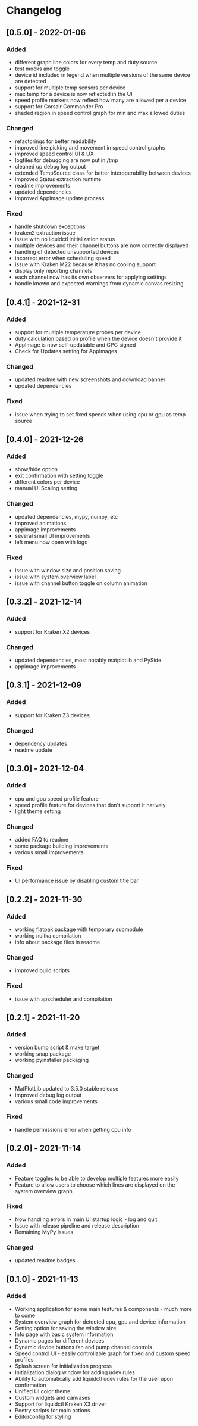 # Changelog

<!--
All notable changes to this project will be documented in this file.

The format is based on [Keep a Changelog](http://keepachangelog.com/en/1.0.0/)
and this project adheres to [Semantic Versioning](http://semver.org/spec/v2.0.0.html).
Release notes are automatically generated from this file and git tags.
-->

## [0.5.0] - 2022-01-06

### Added

- different graph line colors for every temp and duty source
- test mocks and toggle
- device id included in legend when multiple versions of the same device are detected
- support for multiple temp sensors per device
- max temp for a device is now reflected in the UI
- speed profile markers now reflect how many are allowed per a device
- support for Corsair Commander Pro
- shaded region in speed control graph for min and max allowed duties

### Changed

- refactorings for better readability
- improved line picking and movement in speed control graphs
- improved speed control UI & UX
- logfiles for debugging are now put in /tmp
- cleaned up debug log output
- extended TempSource class for better interoperability between devices
- improved Status extraction runtime
- readme improvements
- updated dependencies
- improved AppImage update process

### Fixed

- handle shutdown exceptions
- kraken2 extraction issue
- issue with no liquidctl initialization status
- multiple devices and their channel buttons are now correctly displayed
- handling of detected unsupported devices
- incorrect error when scheduling speed
- issue with Kraken M22 because it has no cooling support
- display only reporting channels
- each channel now has its own observers for applying settings
- handle known and expected warnings from dynamic canvas resizing

## [0.4.1] - 2021-12-31

### Added

- support for multiple temperature probes per device
- duty calculation based on profile when the device doesn't provide it
- AppImage is now self-updatable and GPG signed
- Check for Updates setting for AppImages

### Changed

- updated readme with new screenshots and download banner
- updated dependencies

### Fixed

- issue when trying to set fixed speeds when using cpu or gpu as temp source

## [0.4.0] - 2021-12-26

### Added

- show/hide option
- exit confirmation with setting toggle
- different colors per device
- manual UI Scaling setting

### Changed

- updated dependencies, mypy, numpy, etc
- improved animations
- appimage improvements
- several small UI improvements
- left menu now open with logo

### Fixed

- issue with window size and position saving
- issue with system overview label
- issue with channel button toggle on column animation

## [0.3.2] - 2021-12-14

### Added

- support for Kraken X2 devices

### Changed

- updated dependencies, most notably matplotlib and PySide.
- appimage improvements

## [0.3.1] - 2021-12-09

### Added

- support for Kraken Z3 devices

### Changed

- dependency updates
- readme update

## [0.3.0] - 2021-12-04

### Added

- cpu and gpu speed profile feature
- speed profile feature for devices that don't support it natively
- light theme setting

### Changed

- added FAQ to readme
- some package building improvements
- various small improvements

### Fixed

- UI performance issue by disabling custom title bar

## [0.2.2] - 2021-11-30

### Added

- working flatpak package with temporary submodule
- working nuitka compilation
- info about package files in readme

### Changed

- improved build scripts

### Fixed

- issue with apscheduler and compilation

## [0.2.1] - 2021-11-20

### Added

- version bump script & make target
- working snap package
- working pyinstaller packaging

### Changed

- MatPlotLib updated to 3.5.0 stable release
- improved debug log output
- various small code improvements

### Fixed

- handle permissions error when getting cpu info

## [0.2.0] - 2021-11-14

### Added

- Feature toggles to be able to develop multiple features more easily
- Feature to allow users to choose which lines are displayed on the system overview graph

### Fixed

- Now handling errors in main UI startup logic - log and quit
- Issue with release pipeline and release description
- Remaining MyPy issues

### Changed

- updated readme badges

## [0.1.0] - 2021-11-13

### Added

- Working application for some main features & components - much more to come
- System overview graph for detected cpu, gpu and device information
- Setting option for saving the window size
- Info page with basic system information
- Dynamic pages for different devices
- Dynamic device buttons fan and pump channel controls
- Speed control UI - easily controllable graph for fixed and custom speed profiles
- Splash screen for initialization progress
- Initialization dialog window for adding udev rules
- Ability to automatically add liquidctl udev rules for the user upon confirmation
- Unified UI color theme
- Custom widgets and canvases
- Support for liquidctl Kraken X3 driver
- Poetry scripts for main actions
- Editorconfig for styling
